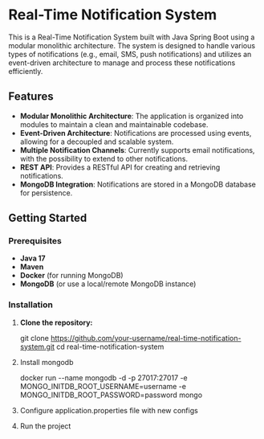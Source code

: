 # Real-Time Notification System

This is a Real-Time Notification System built with Java Spring Boot using a modular monolithic architecture. The system is designed to handle various types of notifications (e.g., email, SMS, push notifications) and utilizes an event-driven architecture to manage and process these notifications efficiently.

## Features

- **Modular Monolithic Architecture**: The application is organized into modules to maintain a clean and maintainable codebase.
- **Event-Driven Architecture**: Notifications are processed using events, allowing for a decoupled and scalable system.
- **Multiple Notification Channels**: Currently supports email notifications, with the possibility to extend to other notifications.
- **REST API**: Provides a RESTful API for creating and retrieving notifications.
- **MongoDB Integration**: Notifications are stored in a MongoDB database for persistence.

## Getting Started

### Prerequisites

- **Java 17**
- **Maven**
- **Docker** (for running MongoDB)
- **MongoDB** (or use a local/remote MongoDB instance)

### Installation

1. **Clone the repository:**

   git clone https://github.com/your-username/real-time-notification-system.git
   cd real-time-notification-system

2. Install mongodb

   docker run --name mongodb -d -p 27017:27017 -e MONGO_INITDB_ROOT_USERNAME=username -e MONGO_INITDB_ROOT_PASSWORD=password mongo

3. Configure application.properties file with new configs

4. Run the project

